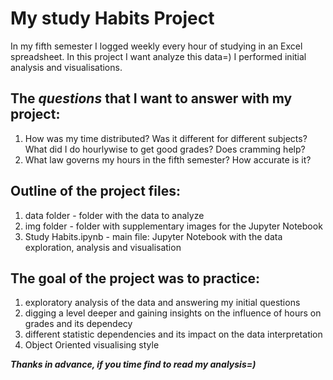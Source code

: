 # My study Habits Project
In my fifth semester I logged weekly every hour of studying in an Excel spreadsheet. In this project I want analyze this data=) I performed initial analysis and visualisations.

## The ***questions*** that I want to answer with my project:
1) How was my time distributed? Was it different for different subjects? What did I do hourlywise to get good grades? Does cramming help?
2) What law governs my hours in the fifth semester? How accurate is it?



## Outline of the project files:
1. data folder - folder with the data to analyze
2. img folder - folder with supplementary images for the Jupyter Notebook
3. <inc>Study Habits.ipynb</inc> - main file: Jupyter Notebook with the data exploration, analysis and visualisation


## The goal of the project was to practice:
1. exploratory analysis of the data and answering my initial questions
2. digging a level deeper and gaining insights on the influence of hours on grades and its dependecy
3. different statistic dependencies and its impact on the data interpretation
4. Object Oriented visualising style


***Thanks in advance, if you time find to read my analysis=)***
